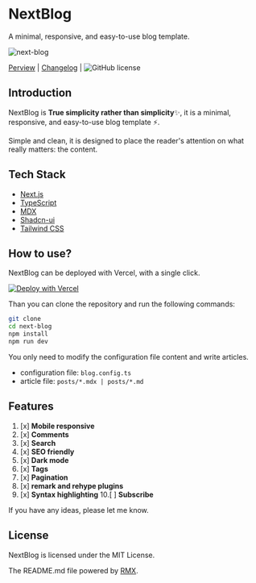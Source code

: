 # NextBlog

A minimal, responsive, and easy-to-use blog template. 

![next-blog](https://socialify.git.ci/imyuanli/next-blog/image?description=1&font=Inter&forks=1&issues=1&language=1&logo=https%3A%2F%2Fnext-blog.imyuanli.cn%2F_next%2Fimage%3Furl%3D%252Flogo.png%26w%3D32%26q%3D100&name=1&owner=1&pattern=Brick%20Wall&stargazers=1&theme=Auto)

[Perview](https://next-blog.imyuanli.cn/) |
[Changelog](https://next-blog.imyuanli.cn/blog?tag=Features) |
![GitHub license](https://img.shields.io/github/license/imyuanli/next-blog)

## Introduction

NextBlog is **True simplicity rather than simplicity**✨, it is a minimal, responsive, and easy-to-use blog template ⚡.

Simple and clean, it is designed to place the reader's attention on what really matters: the content.

## Tech Stack
- [Next.js](https://nextjs.org/)
- [TypeScript](https://www.typescriptlang.org/)
- [MDX](https://mdxjs.com/)
- [Shadcn-ui](https://ui.shadcn.com/)
- [Tailwind CSS](https://tailwindcss.com/)

## How to use?

NextBlog can be deployed with Vercel, with a single click.

[![Deploy with Vercel](https://vercel.com/button)](https://vercel.com/new/git/external?repository-url=https://github.com/imyuanli/next-blog)

Than you can clone the repository and run the following commands:

```bash
git clone
cd next-blog
npm install
npm run dev
```

You only need to modify the configuration file content and write articles.

- configuration file: `blog.config.ts`
- article file: `posts/*.mdx | posts/*.md`

## Features

1. [x] **Mobile responsive**
2. [x] **Comments**
3. [x] **Search**
4. [x] **SEO friendly**
5. [x] **Dark mode**
6. [x] **Tags**
7. [x] **Pagination**
8. [x] **remark and rehype plugins**
9. [x] **Syntax highlighting**
10.[ ] **Subscribe**

If you have any ideas, please let me know.

## License

NextBlog is licensed under the MIT License.


The README.md file powered by [RMX](https://readme.imyuanli.cn/).
